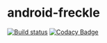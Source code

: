 # android-freckle

[![Build status](https://build.appcenter.ms/v0.1/apps/3a670da0-1f04-4e7b-b867-3e8cdfbd7a51/branches/develop/badge)](https://appcenter.ms) [![Codacy Badge](https://api.codacy.com/project/badge/Grade/723460460764432db2497c1431a629f2)](https://www.codacy.com/app/meshnesh/android-freckle?utm_source=github.com&amp;utm_medium=referral&amp;utm_content=meshnesh/android-freckle&amp;utm_campaign=Badge_Grade)
